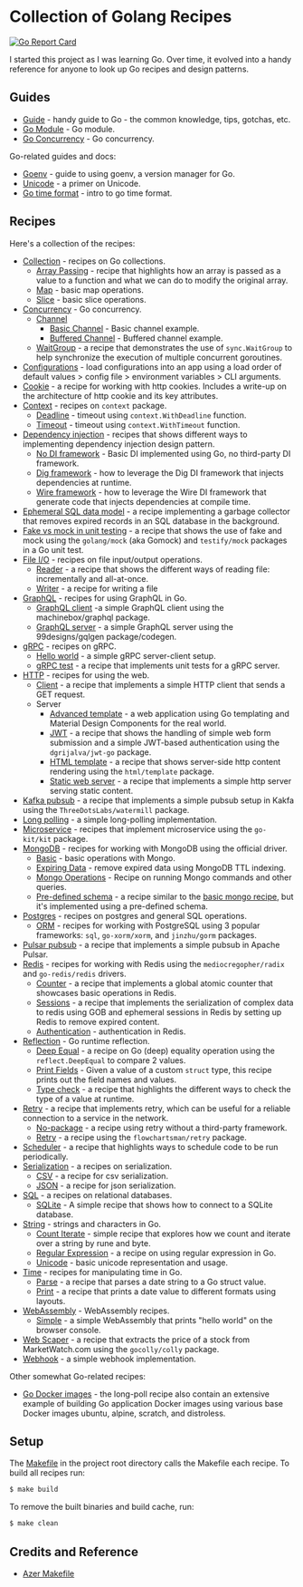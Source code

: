 # Collection of Golang Recipes

[![Go Report Card](https://goreportcard.com/badge/github.com/cybersamx/go-recipes)](https://goreportcard.com/report/github.com/cybersamx/go-recipes)

I started this project as I was learning Go. Over time, it evolved into a handy reference for anyone to look up Go recipes and design patterns.

## Guides

* [Guide](docs/guide.md) - handy guide to Go - the common knowledge, tips, gotchas, etc.
* [Go Module](docs/module.md) - Go module.
* [Go Concurrency](docs/concurrency.md) - Go concurrency.

Go-related guides and docs:

* [Goenv](docs/goenv.md) - guide to using goenv, a version manager for Go.
* [Unicode](docs/unicode.md) - a primer on Unicode.
* [Go time format](docs/time-format.md) - intro to go time format.

## Recipes

Here's a collection of the recipes:

* [Collection](collection) - recipes on Go collections.
  * [Array Passing](collection/array-passing) - recipe that highlights how an array is passed as a value to a function and what we can do to modify the original array.
  * [Map](collection/map) - basic map operations.
  * [Slice](collection/slice) - basic slice operations.
* [Concurrency](concurrency) - Go concurrency.
  * [Channel](concurrency/channel)
    * [Basic Channel](concurrency/channel/basic) - Basic channel example.
    * [Buffered Channel](concurrency/channel/buffered) - Buffered channel example.
  * [WaitGroup](concurrency/waitgroup) - a recipe that demonstrates the use of `sync.WaitGroup` to help synchronize the execution of multiple concurrent goroutines.
* [Configurations](config) - load configurations into an app using a load order of default values > config file > environment variables > CLI arguments.
* [Cookie](cookie) - a recipe for working with http cookies. Includes a write-up on the architecture of http cookie and its key attributes.
* [Context](context) - recipes on `context` package.
  * [Deadline](context/deadline) - timeout using `context.WithDeadline` function.
  * [Timeout](context/timeout) - timeout using `context.WithTimeout` function.
* [Dependency injection](di) - recipes that shows different ways to implementing dependency injection design pattern.
  * [No DI framework](no-framework) - Basic DI implemented using Go, no third-party DI framework.
  * [Dig framework](dig) - how to leverage the Dig DI framework that injects dependencies at runtime.
  * [Wire framework](wire) - how to leverage the Wire DI framework that generate code that injects dependencies at compile time.
* [Ephemeral SQL data model](ephemeral-sql-data) - a recipe implementing a garbage collector that removes expired records in an SQL database in the background.
* [Fake vs mock in unit testing](fake-mock) - a recipe that shows the use of fake and mock using the `golang/mock` (aka Gomock) and `testify/mock` packages in a Go unit test.
* [File I/O](io) - recipes on file input/output operations.
  * [Reader](reader) - a recipe that shows the different ways of reading file: incrementally and all-at-once.
  * [Writer](writer) - a recipe for writing a file
* [GraphQL](graphql) - recipes for using GraphQL in Go.
  * [GraphQL client](graphql/client) -a simple GraphQL client using the machinebox/graphql package.
  * [GraphQL server](graphql/server) - a simple GraphQL server using the 99designs/gqlgen package/codegen.
* [gRPC](grpc) - recipes on gRPC.
  * [Hello world](grpc/hello-world) - a simple gRPC server-client setup.
  * [gRPC test](grpc/test) - a recipe that implements unit tests for a gRPC server.
* [HTTP](http) - recipes for using the web.
  * [Client](client) - a recipe that implements a simple HTTP client that sends a GET request.
  * Server
    * [Advanced template](http/server/advanced-template) - a web application using Go templating and Material Design Components for the real world.
    * [JWT](http/server/jwt) - a recipe that shows the handling of simple web form submission and a simple JWT-based authentication using the `dgrijalva/jwt-go` package.
    * [HTML template](http/server/html-template) - a recipe that shows server-side http content rendering using the `html/template` package.
    * [Static web server](http/server/static) - a recipe that implements a simple http server serving static content.
* [Kafka pubsub](kafka-pubsub) - a recipe that implements a simple pubsub setup in Kakfa using the `ThreeDotsLabs/watermill` package.
* [Long polling](long-poll) - a simple long-polling implementation.
* [Microservice](microservice) - recipes that implement microservice using the `go-kit/kit` package.
* [MongoDB](mongo) - recipes for working with MongoDB using the official driver.
  * [Basic](mongo/basic) - basic operations with Mongo.
  * [Expiring Data](mongo/expiring-data) - remove expired data using MongoDB TTL indexing.
  * [Mongo Operations](mongo-ops) - Recipe on running Mongo commands and other queries.
  * [Pre-defined schema](mongo/schema) - a recipe similar to the [basic mongo recipe](mongo/basic), but it's implemented using a pre-defined schema.
* [Postgres](postgres) - recipes on postgres and general SQL operations.
  * [ORM](postgres/orm-sql) - recipes for working with PostgreSQL using 3 popular frameworks: `sql`, `go-xorm/xorm`, and `jinzhu/gorm` packages.
* [Pulsar pubsub](pulsar-pubsub) - a recipe that implements a simple pubsub in Apache Pulsar.
* [Redis](redis) - recipes for working with Redis using the `mediocregopher/radix` and `go-redis/redis` drivers.
  * [Counter](redis/counter) - a recipe that implements a global atomic counter that showcases basic operations in Redis.
  * [Sessions](redis/sessions) - a recipe that implements the serialization of complex data to redis using GOB and ephemeral sessions in Redis by setting up Redis to remove expired content.
  * [Authentication](auth) - authentication in Redis.
* [Reflection](reflect) - Go runtime reflection.
  * [Deep Equal](reflect/equality) - a recipe on Go (deep) equality operation using the `reflect.DeepEqual` to compare 2 values.
  * [Print Fields](reflect/print-fields) - Given a value of a custom `struct` type, this recipe prints out the field names and values.
  * [Type check](reflect/typecheck) - a recipe that highlights the different ways to check the type of a value at runtime.
* [Retry](retry) - a recipe that implements retry, which can be useful for a reliable connection to a service in the network.
  * [No-package](retry/no-package) - a recipe using retry without a third-party framework.
  * [Retry](retry/retry) - a recipe using the `flowchartsman/retry` package.
* [Scheduler](scheduler) - a recipe that highlights ways to schedule code to be run periodically.
* [Serialization](serialization) - a recipes on serialization.
  * [CSV](serialization/csv) - a recipe for csv serialization.
  * [JSON](serialization/json) - a recipe for json serialization.
* [SQL](sql) - a recipes on relational databases.
  * [SQLite](sql/sqlite) - A simple recipe that shows how to connect to a SQLite database.
* [String](string) - strings and characters in Go.
  * [Count Iterate](string/count-iterate) - simple recipe that explores how we count and iterate over a string by rune and byte.
  * [Regular Expression](string/regexp) - a recipe on using regular expression in Go.
  * [Unicode](string/unicode) - basic unicode representation and usage.
* [Time](time) - recipes for manipulating time in Go.
  * [Parse](time/parse) - a recipe that parses a date string to a Go struct value.
  * [Print](time/print) - a recipe that prints a date value to different formats using layouts.
* [WebAssembly](wasm) - WebAssembly recipes.
  * [Simple](wasm/simple) - a simple WebAssembly that prints "hello world" on the browser console.
* [Web Scaper](web-scraper) - a recipe that extracts the price of a stock from MarketWatch.com using the `gocolly/colly` package.
* [Webhook](webhook) - a simple webhook implementation.

Other somewhat Go-related recipes:

* [Go Docker images](long-poll) - the long-poll recipe also contain an extensive example of building Go application Docker images using various base Docker images ubuntu, alpine, scratch, and distroless.

## Setup

The [Makefile](Makefile) in the project root directory calls the Makefile each recipe. To build all recipes run:

```bash
$ make build
```

To remove the built binaries and build cache, run:

```bash
$ make clean
```

## Credits and Reference

* [Azer Makefile](https://github.com/azer/go-makefile-example/blob/master/Makefile)
